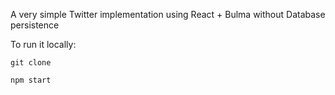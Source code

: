 A very simple Twitter implementation using React + Bulma without Database persistence

To run it locally:

```
git clone

npm start
```
